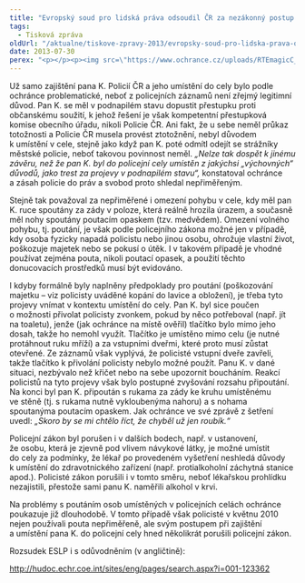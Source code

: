 ```yaml
---
title: "Evropský soud pro lidská práva odsoudil ČR za nezákonný postup policie"
tags:
  - Tisková zpráva
oldUrl: "/aktualne/tiskove-zpravy-2013/evropsky-soud-pro-lidska-prava-odsoudil-cr-za-nezakonny-postup-policie"
date: 2013-07-30
perex: "<p></p><p><img src=\"https://www.ochrance.cz/uploads/RTEmagicC_ESLP.jpg.jpg\" style=\"PADDING-RIGHT: 10px; FLOAT: left; PADDING-TOP: 10px\" height=\"181\" width=\"299\" alt=\"\" />Evropský soud pro lidská práva svým rozsudkem ve věci K. vs. Česká republika potvrdil závěry o porušení zákona ze strany Policie ČR, k nimž dospěl svým šetřením i veřejný ochránce práv. Evropský soud pro lidská práva konstatoval, že Česká republika porušila čl. 3 Úmluvy o ochraně lidských práv a základních svobod, podle kterého nesmí být nikdo mučen nebo podrobován nelidskému či ponižujícímu zacházení nebo trestu. V odůvodnění rozsudku soud shrnuje závěry veřejného ochránce práv v této kauze a cituje z jeho zprávy.</p>"
---
```


<!-- imported from the old website -->

<p>Už samo zajištění pana K. Policií ČR a jeho umístění do cely bylo podle ochránce problematické, neboť z policejních záznamů není zřejmý legitimní důvod. Pan K. se měl v podnapilém stavu dopustit přestupku proti občanskému soužití, k jehož řešení je však kompetentní přestupková komise obecního úřadu, nikoli Policie ČR. Ani fakt, že u sebe neměl průkaz totožnosti a Policie ČR musela provést ztotožnění, nebyl důvodem k umístění v cele, stejně jako když pan K. poté odmítl odejít se strážníky městské policie, neboť takovou povinnost neměl. <em>„Nelze tak dospět k jinému závěru, než že pan K. byl do policejní cely umístěn z jakýchsi „výchovných“ důvodů, jako trest za projevy v podnapilém stavu“,</em> konstatoval ochránce a zásah policie do práv a svobod proto shledal nepřiměřeným.</p><p>Stejně tak považoval za nepřiměřené i omezení pohybu v cele, kdy měl pan K. ruce spoutány za zády v poloze, která reálně hrozila úrazem, a současně měl nohy spoutány poutacím opaskem (tzv. medvědem). Omezení volného pohybu, tj. poutání, je však podle policejního zákona možné jen v případě, kdy osoba fyzicky napadá policistu nebo jinou osobu, ohrožuje vlastní život, poškozuje majetek nebo se pokusí o útěk. I v takovém případě je vhodné používat zejména pouta, nikoli poutací opasek, a použití těchto donucovacích prostředků musí být evidováno. </p><p>I kdyby formálně byly naplněny předpoklady pro poutání (poškozování majetku – viz policisty uváděné kopání do lavice a obložení), je třeba tyto projevy vnímat v kontextu umístění do cely. Pan K. byl sice poučen o možnosti přivolat policisty zvonkem, pokud by něco potřeboval (např. jít na toaletu), jenže (jak ochránce na místě ověřil) tlačítko bylo mimo jeho dosah, takže ho nemohl využít. Tlačítko je umístěno mimo celu (je nutné protáhnout ruku mříží) a za vstupními dveřmi, které proto musí zůstat otevřené. Ze záznamů však vyplývá, že policisté vstupní dveře zavřeli, takže tlačítko k přivolání policisty nebylo možné použít. Panu K. v dané situaci, nezbývalo než křičet nebo na sebe upozornit boucháním. Reakcí policistů na tyto projevy však bylo postupné zvyšování rozsahu připoutání. Na konci byl pan K. připoután s rukama za zády ke kruhu umístěnému ve stěně (tj. s rukama nutně vykloubenýma nahoru) a s nohama spoutanýma poutacím opaskem. Jak ochránce ve své zprávě z šetření uvedl: <em>„Skoro by se mi chtělo říct, že chyběl už jen roubík.“</em> </p><p>Policejní zákon byl porušen i v dalších bodech, např. v ustanovení, že osobu, která je zjevně pod vlivem návykové látky, je možné umístit do cely za podmínky, že lékař po provedeném vyšetření neshledá důvody k umístění do zdravotnického zařízení (např. protialkoholní záchytná stanice apod.). Policisté zákon porušili i v tomto směru, neboť lékařskou prohlídku nezajistili, přestože sami panu K. naměřili alkohol v krvi.</p><p>Na problémy s poutáním osob umístěných v policejních celách ochránce poukazuje již dlouhodobě. V tomto případě však policisté v květnu 2010 nejen používali pouta nepřiměřeně, ale svým postupem při zajištění a umístění pana K. do policejní cely hned několikrát porušili policejní zákon.</p><p>Rozsudek ESLP i s odůvodněním (v angličtině):</p><p><a title="Otevření do nového okna" href="http://hudoc.echr.coe.int/sites/eng/pages/search.aspx?i=001-123362" target="_blank">http://hudoc.echr.coe.int/sites/eng/pages/search.aspx?i=001-123362</a> <img alt="" src="https://www.ochrance.cz/typo3/ext/od_linkdesc/icons/external.gif" class="od_linkdesc_icon_external" /></p>
